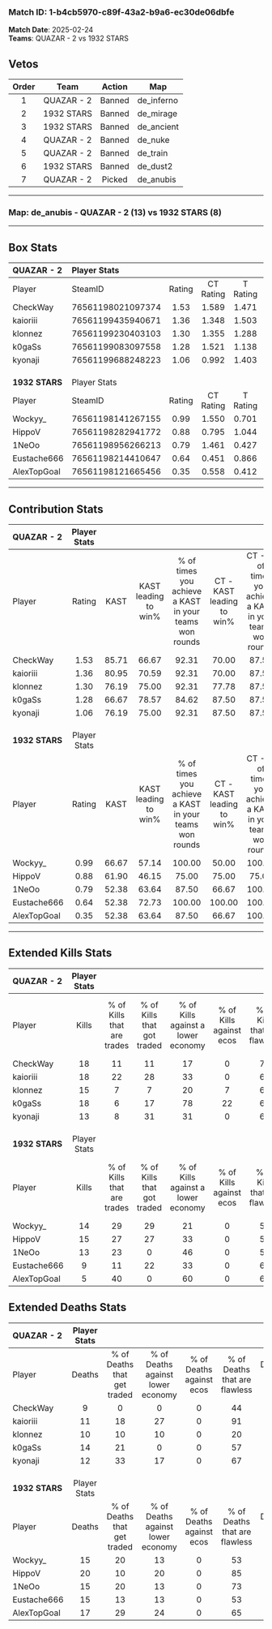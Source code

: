 ### Match ID: 1-b4cb5970-c89f-43a2-b9a6-ec30de06dbfe  
**Match Date**: 2025-02-24  
**Teams**: QUAZAR - 2 vs 1932 STARS  

## Vetos  

| Order | Team | Action | Map |
| :---: | :--: | :----: | --- |
| 1 | QUAZAR - 2 | Banned | de_inferno |
| 2 | 1932 STARS | Banned | de_mirage |
| 3 | 1932 STARS | Banned | de_ancient |
| 4 | QUAZAR - 2 | Banned | de_nuke |
| 5 | QUAZAR - 2 | Banned | de_train |
| 6 | 1932 STARS | Banned | de_dust2 |
| 7 | QUAZAR - 2 | Picked | de_anubis |

---  

### **Map**: de_anubis - QUAZAR - 2 (13) vs 1932 STARS (8)  
---  

## Box Stats  

| **QUAZAR - 2** | Player Stats      |        |           |          |       |       |       |         |        |      |     |
| :- | :- | :-: | :-: | :-: | :-: | :-: | :-: | :-: | :-: | :-: | :-: |
| Player         | SteamID           | Rating | CT Rating | T Rating | KAST  |  ADR  | Kills | Assists | Deaths | K/D  | HS% |
| CheckWay       | 76561198021097374 |  1.53  |   1.589   |  1.471   | 85.71 | 95.1  |  18   |    6    |   9    | 2.00 | 33  |
| kaioriii       | 76561199435940671 |  1.36  |   1.348   |  1.503   | 80.95 | 78.0  |  18   |    0    |   11   | 1.64 | 33  |
| klonnez        | 76561199230403103 |  1.30  |   1.355   |  1.288   | 76.19 | 86.0  |  15   |    9    |   10   | 1.50 | 33  |
| k0gaSs         | 76561199083097558 |  1.28  |   1.521   |  1.138   | 66.67 | 101.0 |  18   |    5    |   14   | 1.29 | 72  |
| kyonaji        | 76561199688248223 |  1.06  |   0.992   |  1.403   | 76.19 | 65.3  |  13   |    1    |   12   | 1.08 | 53  |
|                |                   |        |           |          |       |       |       |         |        |      |     |
|                |                   |        |           |          |       |       |       |         |        |      |     |
|                |                   |        |           |          |       |       |       |         |        |      |     |
| **1932 STARS** | Player Stats      |        |           |          |       |       |       |         |        |      |     |
| Player         | SteamID           | Rating | CT Rating | T Rating | KAST  |  ADR  | Kills | Assists | Deaths | K/D  | HS% |
| Wockyy_        | 76561198141267155 |  0.99  |   1.550   |  0.701   | 66.67 | 73.5  |  14   |    2    |   15   | 0.93 | 57  |
| HippoV         | 76561198282941772 |  0.88  |   0.795   |  1.044   | 61.90 | 76.5  |  15   |    2    |   20   | 0.75 | 73  |
| 1NeOo          | 76561198956266213 |  0.79  |   1.461   |  0.427   | 52.38 | 58.7  |  13   |    1    |   15   | 0.87 | 38  |
| Eustache666    | 76561198214410647 |  0.64  |   0.451   |  0.866   | 52.38 | 57.8  |   9   |    4    |   15   | 0.60 | 66  |
| AlexTopGoal    | 76561198121665456 |  0.35  |   0.558   |  0.412   | 52.38 | 40.0  |   5   |    0    |   17   | 0.29 | 60  |
---  

## Contribution Stats  

| **QUAZAR - 2** | Player Stats |       |                      |                                                        |                           |                                                             |                          |                                                            |
| :- | :-: | :-: | :-: | :-: | :-: | :-: | :-: | :-: |
| Player         |    Rating    | KAST  | KAST leading to win% | % of times you achieve a KAST in your teams won rounds | CT - KAST leading to win% | CT - % of times you achieve a KAST in your teams won rounds | T - KAST leading to win% | T - % of times you achieve a KAST in your teams won rounds |
| CheckWay       |     1.53     | 85.71 |        66.67         |                         92.31                          |           70.00           |                            87.50                            |          62.50           |                           100.00                           |
| kaioriii       |     1.36     | 80.95 |        70.59         |                         92.31                          |           70.00           |                            87.50                            |          71.43           |                           100.00                           |
| klonnez        |     1.30     | 76.19 |        75.00         |                         92.31                          |           77.78           |                            87.50                            |          71.43           |                           100.00                           |
| k0gaSs         |     1.28     | 66.67 |        78.57         |                         84.62                          |           87.50           |                            87.50                            |          66.67           |                           80.00                            |
| kyonaji        |     1.06     | 76.19 |        75.00         |                         92.31                          |           87.50           |                            87.50                            |          62.50           |                           100.00                           |
|                |              |       |                      |                                                        |                           |                                                             |                          |                                                            |
|                |              |       |                      |                                                        |                           |                                                             |                          |                                                            |
|                |              |       |                      |                                                        |                           |                                                             |                          |                                                            |
| **1932 STARS** | Player Stats |       |                      |                                                        |                           |                                                             |                          |                                                            |
| Player         |    Rating    | KAST  | KAST leading to win% | % of times you achieve a KAST in your teams won rounds | CT - KAST leading to win% | CT - % of times you achieve a KAST in your teams won rounds | T - KAST leading to win% | T - % of times you achieve a KAST in your teams won rounds |
| Wockyy_        |     0.99     | 66.67 |        57.14         |                         100.00                         |           50.00           |                           100.00                            |          66.67           |                           100.00                           |
| HippoV         |     0.88     | 61.90 |        46.15         |                         75.00                          |           75.00           |                            75.00                            |          33.33           |                           75.00                            |
| 1NeOo          |     0.79     | 52.38 |        63.64         |                         87.50                          |           66.67           |                           100.00                            |          60.00           |                           75.00                            |
| Eustache666    |     0.64     | 52.38 |        72.73         |                         100.00                         |          100.00           |                           100.00                            |          57.14           |                           100.00                           |
| AlexTopGoal    |     0.35     | 52.38 |        63.64         |                         87.50                          |           66.67           |                           100.00                            |          60.00           |                           75.00                            |
---  

## Extended Kills Stats  

| **QUAZAR - 2** | Player Stats |                            |                            |                                    |                         |                              |                                 |                                       |                    |           |
| :- | :-: | :-: | :-: | :-: | :-: | :-: | :-: | :-: | :-: | :-: |
| Player         |    Kills     | % of Kills that are trades | % of Kills that got traded | % of Kills against a lower economy | % of Kills against ecos | % of Kills that are flawless | % of Kills that are close duels | % of Kills that are assisted by flash | Pistol Round Kills | AWP Kills |
| CheckWay       |      18      |             11             |             11             |                 17                 |            0            |              78              |                0                |                   0                   |         1          |     0     |
| kaioriii       |      18      |             22             |             28             |                 33                 |            0            |              67              |                0                |                   6                   |         2          |    11     |
| klonnez        |      15      |             7              |             7              |                 20                 |            7            |              67              |                0                |                   0                   |         2          |     0     |
| k0gaSs         |      18      |             6              |             17             |                 78                 |           22            |              61              |                6                |                   0                   |         0          |     0     |
| kyonaji        |      13      |             8              |             31             |                 31                 |            0            |              62              |                0                |                   8                   |         1          |     0     |
|                |              |                            |                            |                                    |                         |                              |                                 |                                       |                    |           |
|                |              |                            |                            |                                    |                         |                              |                                 |                                       |                    |           |
|                |              |                            |                            |                                    |                         |                              |                                 |                                       |                    |           |
| **1932 STARS** | Player Stats |                            |                            |                                    |                         |                              |                                 |                                       |                    |           |
| Player         |    Kills     | % of Kills that are trades | % of Kills that got traded | % of Kills against a lower economy | % of Kills against ecos | % of Kills that are flawless | % of Kills that are close duels | % of Kills that are assisted by flash | Pistol Round Kills | AWP Kills |
| Wockyy_        |      14      |             29             |             29             |                 21                 |            0            |              57              |                7                |                   0                   |         0          |     0     |
| HippoV         |      15      |             27             |             27             |                 33                 |            0            |              53              |               13                |                   0                   |         1          |     1     |
| 1NeOo          |      13      |             23             |             0              |                 46                 |            0            |              54              |                0                |                   0                   |         2          |     1     |
| Eustache666    |      9       |             11             |             22             |                 33                 |            0            |              67              |               11                |                  11                   |         3          |     0     |
| AlexTopGoal    |      5       |             40             |             0              |                 60                 |            0            |              60              |               20                |                   0                   |         0          |     0     |
## Extended Deaths Stats  

| **QUAZAR - 2** | Player Stats |                             |                                   |                          |                               |                            |                           |               |
| :- | :-: | :-: | :-: | :-: | :-: | :-: | :-: | :-: |
| Player         |    Deaths    | % of Deaths that get traded | % of Deaths against lower economy | % of Deaths against ecos | % of Deaths that are flawless | % of Deaths that are close | % of Deaths while blinded | Deaths to AWP |
| CheckWay       |      9       |              0              |                 0                 |            0             |              44               |             11             |            11             |       0       |
| kaioriii       |      11      |             18              |                27                 |            0             |              91               |             9              |             0             |       0       |
| klonnez        |      10      |             10              |                10                 |            0             |              20               |             0              |             0             |       1       |
| k0gaSs         |      14      |             21              |                 0                 |            0             |              57               |             7              |             0             |       0       |
| kyonaji        |      12      |             33              |                17                 |            0             |              67               |             17             |             0             |       1       |
|                |              |                             |                                   |                          |                               |                            |                           |               |
|                |              |                             |                                   |                          |                               |                            |                           |               |
|                |              |                             |                                   |                          |                               |                            |                           |               |
| **1932 STARS** | Player Stats |                             |                                   |                          |                               |                            |                           |               |
| Player         |    Deaths    | % of Deaths that get traded | % of Deaths against lower economy | % of Deaths against ecos | % of Deaths that are flawless | % of Deaths that are close | % of Deaths while blinded | Deaths to AWP |
| Wockyy_        |      15      |             20              |                13                 |            0             |              53               |             0              |             0             |       2       |
| HippoV         |      20      |             10              |                20                 |            0             |              85               |             0              |             0             |       2       |
| 1NeOo          |      15      |             20              |                13                 |            0             |              73               |             0              |             0             |       4       |
| Eustache666    |      15      |             13              |                13                 |            0             |              53               |             7              |            13             |       0       |
| AlexTopGoal    |      17      |             29              |                24                 |            0             |              65               |             0              |             0             |       3       |
